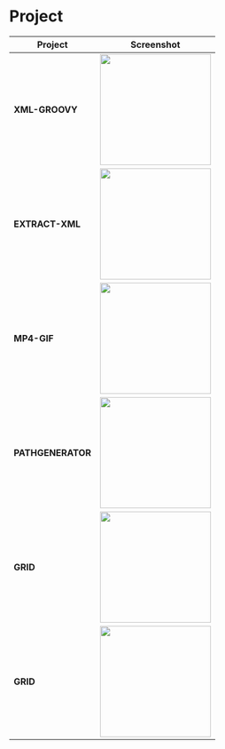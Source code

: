 # Project

| **Project**       | **Screenshot**                                                                 |
|-------------------|--------------------------------------------------------------------------------|
| **XML-GROOVY**    | <a href="https://github.com/katalon-reza/Agent-xml-groovy"><img src="https://github.com/katalon-reza/Agent-xml-groovy/raw/master/doc/demo.gif" loading="lazy" width="200" /></a> |
| **EXTRACT-XML**   | <a href="https://github.com/katalon-reza/Extract-XML"><img src="https://github.com/katalon-reza/Extract-XML/raw/build/img/demo.gif" loading="lazy" width="200" /></a> |
| **MP4-GIF**       | <a href="https://github.com/katalon-reza/MP4-GIF"><img src="https://github.com/katalon-reza/MP4-GIF/raw/build/img/img.gif" loading="lazy" width="200" /></a> |
| **PATHGENERATOR** | <a href="https://github.com/katalon-reza/PathGenerator"><img src="https://github.com/katalon-reza/PathGenerator/raw/build/doc/demo.gif" loading="lazy" width="200" /></a> |
| **GRID**          | <a href="https://github.com/katalon-reza/Grid"><img src="https://github.com/katalon-reza/Grid/blob/build/doc/image.png" loading="lazy" width="200" /></a> |
| **GRID**          | <a href="https://github.com/katalon-reza/Grid"><img src="https://github.com/katalon-reza/Grid/blob/build/doc/image.png" loading="lazy" width="200" /></a> |
